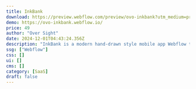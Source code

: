 ```yaml
---
title: InkBank
download: https://preview.webflow.com/preview/ovo-inkbank?utm_medium=preview_link&utm_source=designer&utm_content=ovo-inkbank&preview=ff20ce897420dd074407f6d343ee891c&locale=en&workflow=preview
demo: https://ovo-inkbank.webflow.io/
price: 49
author: "Over Sight"
date: 2024-12-01T04:43:24.356Z
description: "InkBank is a modern hand-drawn style mobile app Webflow template for showcasing your app."
ssg: ["Webflow"]
css: []
ui: []
cms: []
category: [SaaS]
draft: false
---
```

